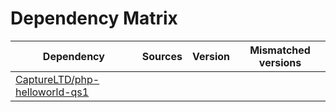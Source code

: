 # Dependency Matrix

Dependency | Sources | Version | Mismatched versions
---------- | ------- | ------- | -------------------
[CaptureLTD/php-helloworld-qs1](https://github.com/CaptureLTD/php-helloworld-qs1.git) |  | []() | 
